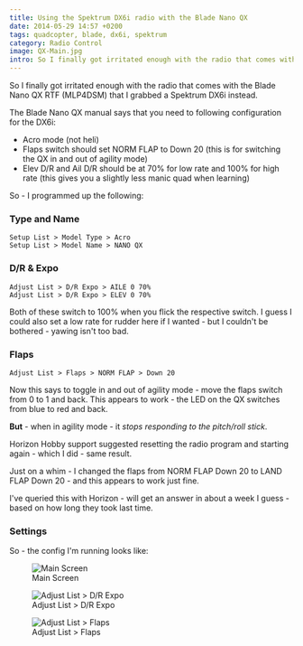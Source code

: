 ```yaml
---
title: Using the Spektrum DX6i radio with the Blade Nano QX
date: 2014-05-29 14:57 +0200
tags: quadcopter, blade, dx6i, spektrum
category: Radio Control
image: QX-Main.jpg
intro: So I finally got irritated enough with the radio that comes with the Blade Nano QX RTF (MLP4DSM) that I grabbed a Spektrum DX6i instead.
---
```


So I finally got irritated enough with the radio that comes with the Blade Nano QX RTF (MLP4DSM) that I grabbed a Spektrum DX6i instead.

The Blade Nano QX manual says that you need to following configuration for the DX6i:

- Acro mode (not heli)
- Flaps switch should set NORM FLAP to Down 20 (this is for switching the QX in and out of agility mode)
- Elev D/R and Ail D/R should be at 70% for low rate and 100% for high rate (this gives you a slightly less manic quad when learning)

So - I programmed up the following:

### Type and Name

    Setup List > Model Type > Acro
    Setup List > Model Name > NANO QX

### D/R & Expo

    Adjust List > D/R Expo > AILE 0 70%
    Adjust List > D/R Expo > ELEV 0 70%

Both of these switch to 100% when you flick the respective switch. I guess I could also set a low rate for rudder here if I wanted - but I couldn't be bothered - yawing isn't too bad.

### Flaps

    Adjust List > Flaps > NORM FLAP > Down 20

Now this says to toggle in and out of agility mode - move the flaps switch from 0 to 1 and back. This appears to work - the LED on the QX switches from blue to red and back.

**But** - when in agility mode - it _stops responding to the pitch/roll stick_.

Horizon Hobby support suggested resetting the radio program and starting again - which I did - same result.

Just on a whim - I changed the flaps from NORM FLAP Down 20 to LAND FLAP Down 20 - and this appears to work just fine.

I've queried this with Horizon - will get an answer in about a week I guess - based on how long they took last time.

### Settings

So - the config I'm running looks like:

<figure class="figure w-100 text-center">
  <img class="figure-img img-fluid rounded" src="/images/posts/2014/05/QX-Main.jpg" title="Main Screen" alt="Main Screen"/>
  <figcaption class="figure-caption">Main Screen</figcaption>
</figure>

<figure class="figure w-100 text-center">
  <img class="figure-img img-fluid rounded" src="/images/posts/2014/05/QX-DR-Expo.jpg" title="Adjust List > D/R Expo" alt="Adjust List > D/R Expo"/>
  <figcaption class="figure-caption">Adjust List > D/R Expo</figcaption>
</figure>

<figure class="figure w-100 text-center">
  <img class="figure-img img-fluid rounded" src="/images/posts/2014/05/QX-Flaps.jpg" title="Adjust List > Flaps" alt="Adjust List > Flaps"/>
  <figcaption class="figure-caption">Adjust List > Flaps</figcaption>
</figure>
